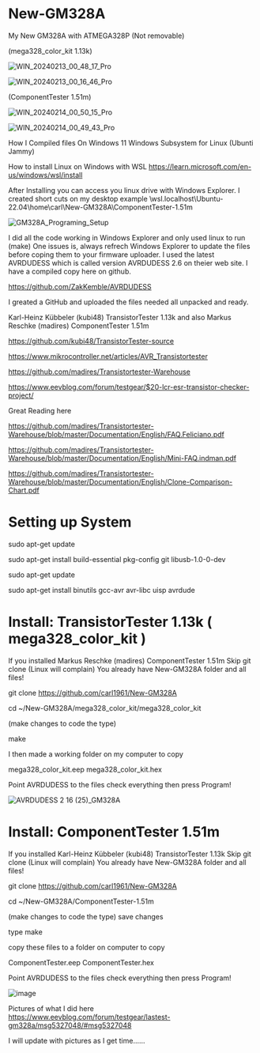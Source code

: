 # New-GM328A
My New GM328A with ATMEGA328P (Not removable)


(mega328_color_kit 1.13k)

![WIN_20240213_00_48_17_Pro](https://github.com/carl1961/New-GM328A/assets/3056821/10ebdc0a-1f45-45ed-a58f-5764b86e4c5f)

![WIN_20240213_00_16_46_Pro](https://github.com/carl1961/New-GM328A/assets/3056821/8fc9be2f-b6c5-4626-9211-0118ede7268a)

(ComponentTester 1.51m)

![WIN_20240214_00_50_15_Pro](https://github.com/carl1961/New-GM328A/assets/3056821/c33c48c8-5ef9-4da9-ac19-e6088ed48d31)

![WIN_20240214_00_49_43_Pro](https://github.com/carl1961/New-GM328A/assets/3056821/dea707b2-fa15-4ce5-b0d9-f772001620c2)




How I Compiled files On Windows 11 Windows Subsystem for Linux (Ubunti Jammy)

How to install Linux on Windows with WSL  https://learn.microsoft.com/en-us/windows/wsl/install

After Installing you can access you linux drive with Windows Explorer. I created short cuts on my desktop
example   \\wsl.localhost\Ubuntu-22.04\home\carl\New-GM328A\ComponentTester-1.51m

![GM328A_Programing_Setup](https://github.com/carl1961/New-GM328A/assets/3056821/3a151028-bf4d-4c7c-a00e-a6f73a3b285a)


I did all the code working in Windows Explorer and only used linux to run (make) 
One issues is, always refrech Windows Explorer to update the files before coping them to your firmware uploader. I used 
the latest AVRDUDESS which is called version AVRDUDESS 2.6 on theier web site. I have a compiled copy here on github.

https://github.com/ZakKemble/AVRDUDESS    


I greated a GitHub and uploaded the files needed all unpacked and ready.


Karl-Heinz Kübbeler (kubi48) TransistorTester 1.13k    and also  Markus Reschke (madires) ComponentTester 1.51m

https://github.com/kubi48/TransistorTester-source

https://www.mikrocontroller.net/articles/AVR_Transistortester

https://github.com/madires/Transistortester-Warehouse

https://www.eevblog.com/forum/testgear/$20-lcr-esr-transistor-checker-project/

Great Reading here

https://github.com/madires/Transistortester-Warehouse/blob/master/Documentation/English/FAQ.Feliciano.pdf

https://github.com/madires/Transistortester-Warehouse/blob/master/Documentation/English/Mini-FAQ.indman.pdf

https://github.com/madires/Transistortester-Warehouse/blob/master/Documentation/English/Clone-Comparison-Chart.pdf



# Setting up System

sudo apt-get update

sudo apt-get install build-essential pkg-config git libusb-1.0-0-dev

sudo apt-get update

sudo apt-get install binutils gcc-avr avr-libc uisp avrdude



# Install:  TransistorTester 1.13k  ( mega328_color_kit )
				 
				 
If you installed Markus Reschke (madires) ComponentTester 1.51m  Skip git clone (Linux will complain)
You already have New-GM328A folder and all files!

git clone https://github.com/carl1961/New-GM328A 

cd  ~/New-GM328A/mega328_color_kit/mega328_color_kit

(make changes to code  the type)

make   

I then made a working folder on my computer to copy 


mega328_color_kit.eep
mega328_color_kit.hex 

Point AVRDUDESS to the files  check everything then press Program!

![AVRDUDESS 2 16 (25)_GM328A](https://github.com/carl1961/New-GM328A/assets/3056821/fef00efd-07e0-4d68-a77d-5ec6f86d7cf5)



# Install:    ComponentTester 1.51m


If you installed Karl-Heinz Kübbeler (kubi48) TransistorTester 1.13k  Skip git clone (Linux will complain)
You already have New-GM328A folder and all files!

git clone https://github.com/carl1961/New-GM328A  

cd  ~/New-GM328A/ComponentTester-1.51m

(make changes to code  the type)
save changes

 type make   

copy these files to  a folder on   computer to copy 

ComponentTester.eep
ComponentTester.hex

Point AVRDUDESS to the files  check everything then press Program!

![image](https://github.com/carl1961/New-GM328A/assets/3056821/b8fd3374-1c50-4282-b1d3-26631ee217dd)



Pictures of what I did here
https://www.eevblog.com/forum/testgear/lastest-gm328a/msg5327048/#msg5327048

I will update with pictures as I get time......
